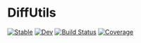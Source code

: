 # DiffUtils

[![Stable](https://img.shields.io/badge/docs-stable-blue.svg)](https://simeonschaub.github.io/DiffUtils.jl/stable)
[![Dev](https://img.shields.io/badge/docs-dev-blue.svg)](https://simeonschaub.github.io/DiffUtils.jl/dev)
[![Build Status](https://github.com/simeonschaub/DiffUtils.jl/workflows/CI/badge.svg)](https://github.com/simeonschaub/DiffUtils.jl/actions)
[![Coverage](https://codecov.io/gh/simeonschaub/DiffUtils.jl/branch/main/graph/badge.svg)](https://codecov.io/gh/simeonschaub/DiffUtils.jl)

